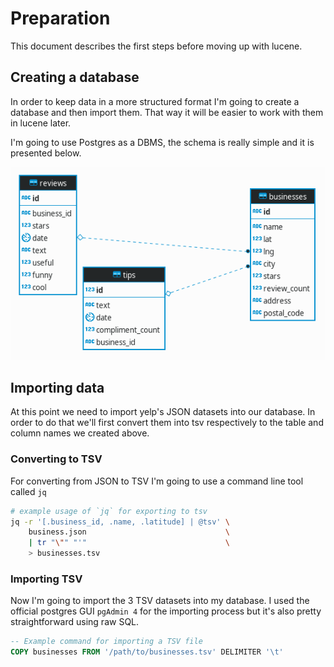 # Preparation

This document describes the first steps before moving up with lucene.


## Creating a database

In order to keep data in a more structured format I'm going to create a database and then import them. That way it will
be easier to work with them in lucene later.

I'm going to use Postgres as a DBMS, the schema is really simple and it is presented below.

![schema](media/schema.png)


## Importing data

At this point we need to import yelp's JSON datasets into our database. In order to do that we'll first convert them
into tsv respectively to the table and column names we created above.

### Converting to TSV

For converting from JSON to TSV I'm going to use a command line tool called `jq`

```bash
# example usage of `jq` for exporting to tsv
jq -r '[.business_id, .name, .latitude] | @tsv' \
    business.json                               \
    | tr "\"" "'"                               \
    > businesses.tsv
```

### Importing TSV

Now I'm going to import the 3 TSV datasets into my database. I used the official postgres GUI `pgAdmin 4`
for the importing process but it's also pretty straightforward using raw SQL.

```sql
-- Example command for importing a TSV file
COPY businesses FROM '/path/to/businesses.tsv' DELIMITER '\t'
```
